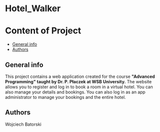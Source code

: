 # Hotel_Walker

# Content of Project
* [General info](#general-info)
* [Authors](#authors)


## General info
This project contains a web application created for the course <b>"Advanced Programming" taught by Dr. P. Płaczek at WSB University.</b> The website allows you to register and log in to book a room in a virtual hotel. You can also manage your details and bookings. You can also log in as an app administrator to manage your bookings and the entire hotel.


## Authors
Wojciech Batorski
